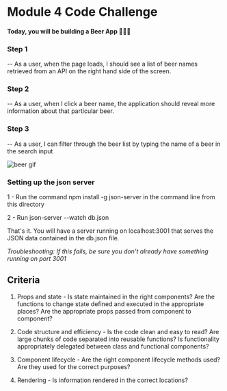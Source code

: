 # Module 4 Code Challenge

#### Today, you will be building a Beer App 🍺🍺🍺

### Step 1

-- As a user, when the page loads, I should see a list of beer names retrieved from an API on the right hand side of the screen.

### Step 2

-- As a user, when I click a beer name, the application should reveal more information about that particular beer.

### Step 3

-- As a user, I can filter through the beer list by typing the name of a beer in the search input

![beer gif](App-Gif.gif)

### Setting up the json server

1 - Run the command npm install -g json-server in the command line from this directory

2 - Run json-server --watch db.json

That's it. You will have a server running on localhost:3001 that serves the JSON data contained in the db.json file.

_Troubleshooting: If this fails, be sure you don't already have something running on port 3001_

## Criteria

1. Props and state - Is state maintained in the right components? Are the functions to change state defined and executed in the appropriate places? Are the appropriate props passed from component to component?

2. Code structure and efficiency - Is the code clean and easy to read? Are large chunks of code separated into reusable functions? Is functionality appropriately delegated between class and functional components?

3. Component lifecycle - Are the right component lifecycle methods used? Are they used for the correct purposes?

4. Rendering - Is information rendered in the correct locations?
